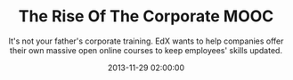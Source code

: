 ---
layout: post
title:  "The Rise Of The Corporate MOOC"
subtitle:  "It's not your father's corporate training. EdX wants to help companies offer their own massive open online courses to keep employees' skills updated."
date:   2013-11-29 02:00:00
refurl: http://www.informationweek.com/strategic-cio/team-building-and-staffing/rise-of-the-corporate-mooc/d/d-id/1112784
source: informationweek.com
categories: linkpost
tag: post
---